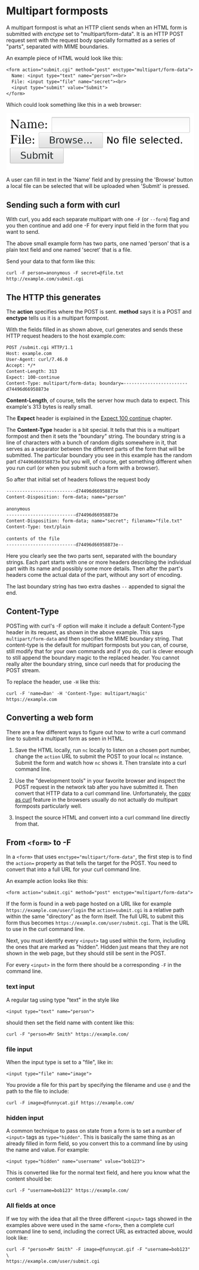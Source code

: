 # Multipart formposts

A multipart formpost is what an HTTP client sends when an HTML form is
submitted with *enctype* set to "multipart/form-data". It is an HTTP POST
request sent with the request body specially formatted as a series of "parts",
separated with MIME boundaries.

An example piece of HTML would look like this:

~~~
<form action="submit.cgi" method="post" enctype="multipart/form-data">
  Name: <input type="text" name="person"><br>
  File: <input type="file" name="secret"><br>
  <input type="submit" value="Submit">
</form>
~~~
Which could look something like this in a web browser:

![a multipart form](multipart-form.png)

A user can fill in text in the 'Name' field and by pressing the 'Browse'
button a local file can be selected that will be uploaded when 'Submit' is
pressed.

## Sending such a form with curl

With curl, you add each separate multipart with one `-F` (or `--form`) flag
and you then continue and add one -F for every input field in the form that
you want to send.

The above small example form has two parts, one named 'person' that is a plain
text field and one named 'secret' that is a file.

Send your data to that form like this:

    curl -F person=anonymous -F secret=@file.txt http://example.com/submit.cgi

## The HTTP this generates

The **action** specifies where the POST is sent. **method** says it is a POST
and **enctype** tells us it is a multipart formpost.

With the fields filled in as shown above, curl generates and sends these HTTP
request headers to the host example.com:

    POST /submit.cgi HTTP/1.1
    Host: example.com
    User-Agent: curl/7.46.0
    Accept: */*
    Content-Length: 313
    Expect: 100-continue
    Content-Type: multipart/form-data; boundary=------------------------d74496d66958873e

**Content-Length**, of course, tells the server how much data to expect. This
example's 313 bytes is really small.

The **Expect** header is explained in the [Expect 100 continue](post/expect100.md)
chapter.

The **Content-Type** header is a bit special. It tells that this is a
multipart formpost and then it sets the "boundary" string. The boundary string
is a line of characters with a bunch of random digits somewhere in it, that
serves as a separator between the different parts of the form that will be
submitted. The particular boundary you see in this example has the random part
`d74496d66958873e` but you will, of course, get something different when you
run curl (or when you submit such a form with a browser).

So after that initial set of headers follows the request body

    --------------------------d74496d66958873e
    Content-Disposition: form-data; name="person"

    anonymous
    --------------------------d74496d66958873e
    Content-Disposition: form-data; name="secret"; filename="file.txt"
    Content-Type: text/plain

    contents of the file
    --------------------------d74496d66958873e--

Here you clearly see the two parts sent, separated with the boundary
strings. Each part starts with one or more headers describing the individual
part with its name and possibly some more details. Then after the part's
headers come the actual data of the part, without any sort of encoding.

The last boundary string has two extra dashes `--` appended to signal the end.

## Content-Type

POSTing with curl's -F option will make it include a default Content-Type
header in its request, as shown in the above example. This says
`multipart/form-data` and then specifies the MIME boundary string. That
content-type is the default for multipart formposts but you can, of course,
still modify that for your own commands and if you do, curl is clever enough
to still append the boundary magic to the replaced header. You cannot really
alter the boundary string, since curl needs that for producing the POST
stream.

To replace the header, use `-H` like this:

    curl -F 'name=Dan' -H 'Content-Type: multipart/magic' https://example.com

## Converting a web form

There are a few different ways to figure out how to write a curl command line
to submit a multipart form as seen in HTML.

1. Save the HTML locally, run `nc` locally to listen on a chosen port number,
   change the `action` URL to submit the POST to your local `nc`
   instance. Submit the form and watch how `nc` shows it. Then translate into
   a curl command line.

2. Use the "development tools" in your favorite browser and inspect the POST
   request in the network tab after you have submitted it. Then convert that
   HTTP data to a curl command line. Unfortunately, the
   [copy as curl](../usingcurl/copyas.md) feature in the browsers usually do
   not actually do multipart formposts particularly well.

3. Inspect the source HTML and convert into a curl command line directly from
   that.

## From `<form>` to -F

In a `<form>` that uses `enctype="multipart/form-data"`, the first step is to
find the `action=` property as that tells the target for the POST. You need to
convert that into a full URL for your curl command line.

An example action looks like this:

    <form action="submit.cgi" method="post" enctype="multipart/form-data">

If the form is found in a web page hosted on a URL like for example
`https://example.com/user/login` the `action=submit.cgi` is a relative path
within the same "directory" as the form itself. The full URL to submit this
form thus becomes `https://example.com/user/submit.cgi`. That is the URL to
use in the curl command line.

Next, you must identify every `<input>` tag used within the form, including
the ones that are marked as "hidden". Hidden just means that they are not
shown in the web page, but they should still be sent in the POST.

For every `<input>` in the form there should be a corresponding `-F` in the
command line.

### text input

A regular tag using type "text" in the style like

    <input type="text" name="person">

should then set the field name with content like this:

    curl -F "person=Mr Smith" https://example.com/

### file input

When the input type is set to a "file", like in:

    <input type="file" name="image">

You provide a file for this part by specifying the filename and use `@` and
the path to the file to include:

    curl -F image=@funnycat.gif https://example.com/

### hidden input

A common technique to pass on state from a form is to set a number of
`<input>` tags as `type="hidden"`. This is basically the same thing as an
already filled in form field, so you convert this to a command line by using
the name and value. For example:

    <input type="hidden" name="username" value="bob123">

This is converted like for the normal text field, and here you know what the
content should be:

    curl -F "username=bob123" https://example.com/

### All fields at once

If we toy with the idea that all the three different `<input>` tags showed in
the examples above were used in the same `<form>`, then a complete curl
command line to send, including the correct URL as extracted above, would look
like:

    curl -F "person=Mr Smith" -F image=@funnycat.gif -F "username=bob123" \
    https://example.com/user/submit.cgi

